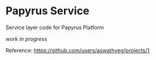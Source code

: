 # Papyrus Service
Service layer code for Papyrus Platform

_work in progress_

Reference: https://github.com/users/aswathyeg/projects/1